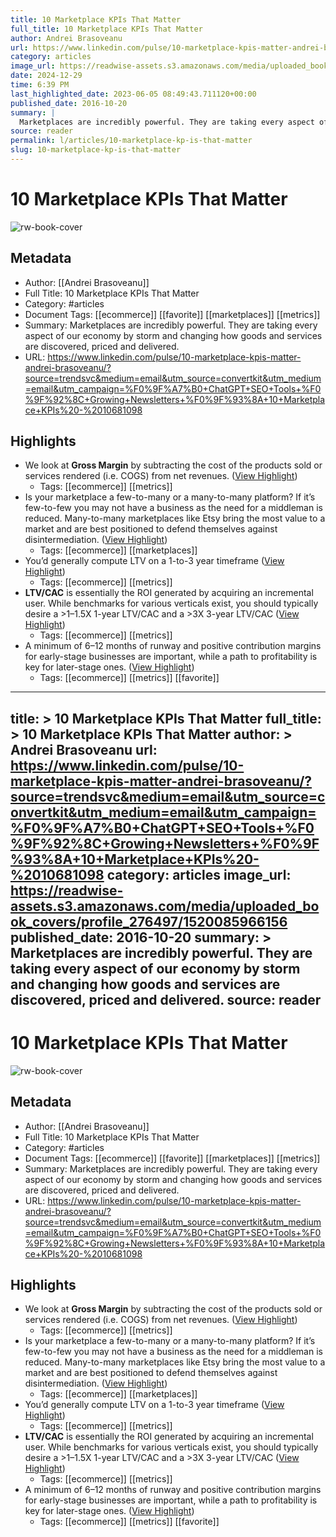 ```yaml
---
title: 10 Marketplace KPIs That Matter
full_title: 10 Marketplace KPIs That Matter
author: Andrei Brasoveanu
url: https://www.linkedin.com/pulse/10-marketplace-kpis-matter-andrei-brasoveanu/?source=trendsvc&medium=email&utm_source=convertkit&utm_medium=email&utm_campaign=%F0%9F%A7%B0+ChatGPT+SEO+Tools+%F0%9F%92%8C+Growing+Newsletters+%F0%9F%93%8A+10+Marketplace+KPIs%20-%2010681098
category: articles
image_url: https://readwise-assets.s3.amazonaws.com/media/uploaded_book_covers/profile_276497/1520085966156
date: 2024-12-29
time: 6:39 PM
last_highlighted_date: 2023-06-05 08:49:43.711120+00:00
published_date: 2016-10-20
summary: |
  Marketplaces are incredibly powerful. They are taking every aspect of our economy by storm and changing how goods and services are discovered, priced and delivered.
source: reader
permalink: l/articles/10-marketplace-kp-is-that-matter
slug: 10-marketplace-kp-is-that-matter
---
```

# 10 Marketplace KPIs That Matter

![rw-book-cover](https://readwise-assets.s3.amazonaws.com/media/uploaded_book_covers/profile_276497/1520085966156)

## Metadata
- Author: [[Andrei Brasoveanu]]
- Full Title: 10 Marketplace KPIs That Matter
- Category: #articles
- Document Tags: [[ecommerce]] [[favorite]] [[marketplaces]] [[metrics]] 
- Summary: Marketplaces are incredibly powerful. They are taking every aspect of our economy by storm and changing how goods and services are discovered, priced and delivered.
- URL: https://www.linkedin.com/pulse/10-marketplace-kpis-matter-andrei-brasoveanu/?source=trendsvc&medium=email&utm_source=convertkit&utm_medium=email&utm_campaign=%F0%9F%A7%B0+ChatGPT+SEO+Tools+%F0%9F%92%8C+Growing+Newsletters+%F0%9F%93%8A+10+Marketplace+KPIs%20-%2010681098

## Highlights
- We look at **Gross Margin** by subtracting the cost of the products sold or services rendered (i.e. COGS) from net revenues. ([View Highlight](https://read.readwise.io/read/01h25bj26w3p27wkc4f0bvn0kq))
    - Tags: [[ecommerce]] [[metrics]] 
- Is your marketplace a few-to-many or a many-to-many platform? If it’s few-to-few you may not have a business as the need for a middleman is reduced. Many-to-many marketplaces like Etsy bring the most value to a market and are best positioned to defend themselves against disintermediation. ([View Highlight](https://read.readwise.io/read/01h25bsnsrqcvtfk2bgts86bqr))
    - Tags: [[ecommerce]] [[marketplaces]] 
- You’d generally compute LTV on a 1-to-3 year timeframe ([View Highlight](https://read.readwise.io/read/01h25bwqkwc5k16w86hq6xp1f9))
    - Tags: [[ecommerce]] [[metrics]] 
- **LTV/CAC** is essentially the ROI generated by acquiring an incremental user. While benchmarks for various verticals exist, you should typically desire a >1–1.5X 1-year LTV/CAC and a >3X 3-year LTV/CAC ([View Highlight](https://read.readwise.io/read/01h25bxzhwxdfgenama0q7dxe0))
    - Tags: [[ecommerce]] [[metrics]] 
- A minimum of 6–12 months of runway and positive contribution margins for early-stage businesses are important, while a path to profitability is key for later-stage ones. ([View Highlight](https://read.readwise.io/read/01h25byxfr39r3aydwx0b86yg5))
    - Tags: [[ecommerce]] [[metrics]] [[favorite]] 


---
title: >
  10 Marketplace KPIs That Matter
full_title: >
  10 Marketplace KPIs That Matter
author: >
  Andrei Brasoveanu
url: https://www.linkedin.com/pulse/10-marketplace-kpis-matter-andrei-brasoveanu/?source=trendsvc&medium=email&utm_source=convertkit&utm_medium=email&utm_campaign=%F0%9F%A7%B0+ChatGPT+SEO+Tools+%F0%9F%92%8C+Growing+Newsletters+%F0%9F%93%8A+10+Marketplace+KPIs%20-%2010681098
category: articles
image_url: https://readwise-assets.s3.amazonaws.com/media/uploaded_book_covers/profile_276497/1520085966156
published_date: 2016-10-20
summary: >
  Marketplaces are incredibly powerful. They are taking every aspect of our economy by storm and changing how goods and services are discovered, priced and delivered.
source: reader
---
# 10 Marketplace KPIs That Matter

![rw-book-cover](https://readwise-assets.s3.amazonaws.com/media/uploaded_book_covers/profile_276497/1520085966156)

## Metadata
- Author: [[Andrei Brasoveanu]]
- Full Title: 10 Marketplace KPIs That Matter
- Category: #articles
- Document Tags: [[ecommerce]] [[favorite]] [[marketplaces]] [[metrics]] 
- Summary: Marketplaces are incredibly powerful. They are taking every aspect of our economy by storm and changing how goods and services are discovered, priced and delivered.
- URL: https://www.linkedin.com/pulse/10-marketplace-kpis-matter-andrei-brasoveanu/?source=trendsvc&medium=email&utm_source=convertkit&utm_medium=email&utm_campaign=%F0%9F%A7%B0+ChatGPT+SEO+Tools+%F0%9F%92%8C+Growing+Newsletters+%F0%9F%93%8A+10+Marketplace+KPIs%20-%2010681098

## Highlights
- We look at **Gross Margin** by subtracting the cost of the products sold or services rendered (i.e. COGS) from net revenues. ([View Highlight](https://read.readwise.io/read/01h25bj26w3p27wkc4f0bvn0kq))
    - Tags: [[ecommerce]] [[metrics]] 
- Is your marketplace a few-to-many or a many-to-many platform? If it’s few-to-few you may not have a business as the need for a middleman is reduced. Many-to-many marketplaces like Etsy bring the most value to a market and are best positioned to defend themselves against disintermediation. ([View Highlight](https://read.readwise.io/read/01h25bsnsrqcvtfk2bgts86bqr))
    - Tags: [[ecommerce]] [[marketplaces]] 
- You’d generally compute LTV on a 1-to-3 year timeframe ([View Highlight](https://read.readwise.io/read/01h25bwqkwc5k16w86hq6xp1f9))
    - Tags: [[ecommerce]] [[metrics]] 
- **LTV/CAC** is essentially the ROI generated by acquiring an incremental user. While benchmarks for various verticals exist, you should typically desire a >1–1.5X 1-year LTV/CAC and a >3X 3-year LTV/CAC ([View Highlight](https://read.readwise.io/read/01h25bxzhwxdfgenama0q7dxe0))
    - Tags: [[ecommerce]] [[metrics]] 
- A minimum of 6–12 months of runway and positive contribution margins for early-stage businesses are important, while a path to profitability is key for later-stage ones. ([View Highlight](https://read.readwise.io/read/01h25byxfr39r3aydwx0b86yg5))
    - Tags: [[ecommerce]] [[metrics]] [[favorite]] 


